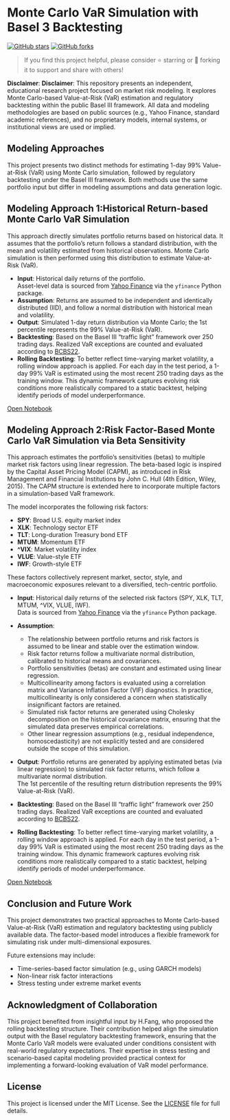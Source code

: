 
# Monte Carlo VaR Simulation with Basel 3 Backtesting

[![GitHub stars](https://img.shields.io/github/stars/Chengyueminga/MarketRisk_VaR?style=social)](https://github.com/Chengyueminga/MarketRisk_VaR/stargazers)
[![GitHub forks](https://img.shields.io/github/forks/Chengyueminga/MarketRisk_VaR?style=social)](https://github.com/Chengyueminga/MarketRisk_VaR/network/members)

>  If you find this project helpful, please consider ⭐️ starring or 🍴 forking it to support and share with others!

**Disclaimer**: **Disclaimer**: This repository presents an independent, educational research project focused on market risk modeling. It explores Monte Carlo-based Value-at-Risk (VaR) estimation and regulatory backtesting within the public Basel III framework. All data and modeling methodologies are based on public sources (e.g., Yahoo Finance, standard academic references), and no proprietary models, internal systems, or institutional views are used or implied.


## Modeling Approaches
This project presents two distinct methods for estimating 1-day 99% Value-at-Risk (VaR) using Monte Carlo simulation, followed by regulatory backtesting under the Basel III framework. Both methods use the same portfolio input but differ in modeling assumptions and data generation logic.

## Modeling Approach 1:Historical Return-based Monte Carlo VaR Simulation

This approach directly simulates portfolio returns based on historical data. It assumes that the portfolio’s return follows a standard distribution, with the mean and volatility estimated from historical observations. Monte Carlo simulation is then performed using this distribution to estimate Value-at-Risk (VaR).

- **Input**: Historical daily returns of the portfolio.  
  Asset-level data is sourced from [Yahoo Finance](https://finance.yahoo.com/) via the `yfinance` Python package.
- **Assumption**: Returns are assumed to be independent and identically distributed (IID), and follow a normal distribution with historical mean and volatility.
- **Output**: Simulated 1-day return distribution via Monte Carlo; the 1st percentile represents the 99% Value-at-Risk (VaR).
- **Backtesting**: Based on the Basel III “traffic light” framework over 250 trading days. Realized VaR exceptions are counted and evaluated according to [BCBS22](https://www.bis.org/publ/bcbs22.pdf).
- **Rolling Backtesting**: To better reflect time-varying market volatility, a rolling window approach is applied. For each day in the test period, a 1-day 99% VaR is estimated using the most recent 250 trading days as the training window. This dynamic framework captures evolving risk conditions more realistically compared to a static backtest, helping identify periods of model underperformance.
  
[Open Notebook](https://github.com/Chengyueminga/MarketRisk_VaR/blob/main/Basel3-VaR-Backtest_Monte-Carlo-Simulation.ipynb)

## Modeling Approach 2:Risk Factor-Based Monte Carlo VaR Simulation via Beta Sensitivity

This approach estimates the portfolio’s sensitivities (betas) to multiple market risk factors using linear regression. The beta-based logic is inspired by the Capital Asset Pricing Model (CAPM), as introduced in Risk Management and Financial Institutions by John C. Hull (4th Edition, Wiley, 2015). The CAPM structure is extended here to incorporate multiple factors in a simulation-based VaR framework.

The model incorporates the following risk factors:

- **SPY**: Broad U.S. equity market index  
- **XLK**: Technology sector ETF  
- **TLT**: Long-duration Treasury bond ETF  
- **MTUM**: Momentum ETF  
- **^VIX**: Market volatility index  
- **VLUE**: Value-style ETF  
- **IWF**: Growth-style ETF

These factors collectively represent market, sector, style, and macroeconomic exposures relevant to a diversified, tech-centric portfolio.

- **Input**: Historical daily returns of the selected risk factors (SPY, XLK, TLT, MTUM, ^VIX, VLUE, IWF).  
  Data is sourced from [Yahoo Finance](https://finance.yahoo.com/) via the `yfinance` Python package.

- **Assumption**:  
  - The relationship between portfolio returns and risk factors is assumed to be linear and stable over the estimation window.  
  - Risk factor returns follow a multivariate normal distribution, calibrated to historical means and covariances.  
  - Portfolio sensitivities (betas) are constant and estimated using linear regression.  
  - Multicollinearity among factors is evaluated using a correlation matrix and Variance Inflation Factor (VIF) diagnostics. In practice, multicollinearity is only considered a concern when statistically insignificant factors are retained.
  - Simulated risk factor returns are generated using Cholesky decomposition on the historical covariance matrix, ensuring that the simulated data preserves empirical correlations.
  - Other linear regression assumptions (e.g., residual independence, homoscedasticity) are not explicitly tested and are considered outside the scope of this simulation.
    
- **Output**: Portfolio returns are generated by applying estimated betas (via linear regression) to simulated risk factor returns, which follow a multivariate normal distribution.  
  The 1st percentile of the resulting return distribution represents the 99% Value-at-Risk (VaR).

- **Backtesting**: Based on the Basel III “traffic light” framework over 250 trading days. Realized VaR exceptions are counted and evaluated according to [BCBS22](https://www.bis.org/publ/bcbs22.pdf).

- **Rolling Backtesting**: To better reflect time-varying market volatility, a rolling window approach is applied. For each day in the test period, a 1-day 99% VaR is estimated using the most recent 250 trading days as the training window. This dynamic framework captures evolving risk conditions more realistically compared to a static backtest, helping identify periods of model underperformance.
 
[Open Notebook](https://github.com/Chengyueminga/MarketRisk_VaR/blob/main/Beta-Based%20Risk%20Factor%20VaR%20Simulation%20for%20Basel%20III%20Backtesting%20.ipynb)


## Conclusion and Future Work

This project demonstrates two practical approaches to Monte Carlo-based Value-at-Risk (VaR) estimation and regulatory backtesting using publicly available data. The factor-based model introduces a flexible framework for simulating risk under multi-dimensional exposures.

Future extensions may include:
- Time-series-based factor simulation (e.g., using GARCH models)
- Non-linear risk factor interactions
- Stress testing under extreme market events

## Acknowledgment of Collaboration

This project benefited from insightful input by H.Fang, who proposed the rolling backtesting structure. Their contribution helped align the simulation output with the Basel regulatory backtesting framework, ensuring that the Monte Carlo VaR models were evaluated under conditions consistent with real-world regulatory expectations.
Their expertise in stress testing and scenario-based capital modeling provided practical context for implementing a forward-looking evaluation of VaR model performance.

## License

This project is licensed under the MIT License. 
See the [LICENSE](LICENSE) file for full details.
